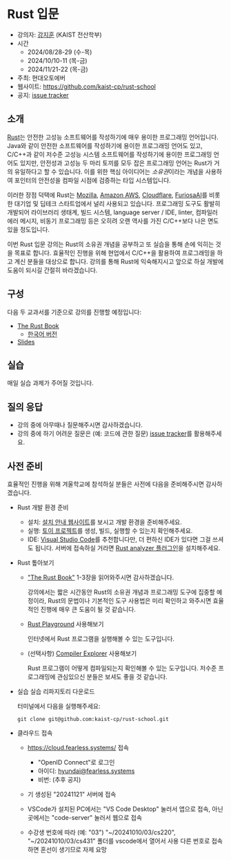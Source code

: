 # Rust 입문


- 강의자: [강지훈](https://cp.kaist.ac.kr/jeehoon.kang) (KAIST 전산학부)
- 시간
  + 2024/08/28-29 (수-목)
  + 2024/10/10-11 (목-금)
  + 2024/11/21-22 (목-금)
- 주최: 현대오토에버
- 웹사이트: <https://github.com/kaist-cp/rust-school>
- 공지: [issue tracker](https://github.com/kaist-cp/rust-school/issues?q=is%3Aissue+is%3Aopen+label%3Aannouncement)


## 소개

[Rust](https://www.rust-lang.org/)는 안전한 고성능 소프트웨어를 작성하기에 매우 용이한 프로그래밍 언어입니다.
Java와 같이 안전한 소프트웨어를 작성하기에 용이한 프로그래밍 언어도 있고, C/C++과 같이 저수준 고성능 시스템 소프트웨어를 작성하기에 용이한 프로그래밍 언어도 있지만,
안전성과 고성능 두 마리 토끼를 모두 잡은 프로그래밍 언어는 Rust가 거의 유일하다고 할 수 있습니다.
이를 위한 핵심 아이디어는 *소유권*이라는 개념을 사용하여 포인터의 안전성을 컴파일 시점에 검증하는 타입 시스템입니다.

이러한 장점 덕택에 Rust는 [Mozilla](https://www.mozilla.org/), [Amazon AWS](https://aws.amazon.com/), [Cloudflare](https://www.cloudflare.com/), [FuriosaAI](https://www.furiosa.ai/)를 비롯한 대기업 및 딥테크 스타트업에서 널리 사용되고 있습니다.
프로그래밍 도구도 활발히 개발되어 라이브러리 생태계, 빌드 시스템, language server / IDE, linter, 컴파일러 에러 메시지, 비동기 프로그래밍 등은 오히려 오랜 역사를 가진 C/C++보다 나은 면도 있을 정도입니다.

이번 Rust 입문 강의는 Rust의 소유권 개념을 공부하고 또 실습을 통해 손에 익히는 것을 목표로 합니다.
효율적인 진행을 위해 현업에서 C/C++을 활용하여 프로그래밍을 하고 계신 분들을 대상으로 합니다.
강의를 통해 Rust에 익숙해지시고 앞으로 하실 개발에 도움이 되시길 간절히 바라겠습니다.


## 구성

다음 두 교과서를 기준으로 강의를 진행할 예정입니다:

- [The Rust Book](https://doc.rust-lang.org/book/)
  + [한국어 버전](https://doc.rust-kr.org/)
- [Slides](https://docs.google.com/presentation/d/1dfpM1Vnfd7m1SVgfdypmofh6o6J3A4_XbWz3GNqHJIY/edit?usp=sharing)


<!-- 일정은 다음과 같습니다: -->

<!-- - **사전 준비: 프로그래밍 기초 개념** -->

<!--   겨울학교가 시작하기 전에 프로그래밍 기초 개념을 자습하고 와주시길 부탁드립니다 (The Rust Book 1-3, 5, 6, 9, 10.1, 10.2). -->
<!--   변수, 함수, if, loop 등 다른 언어에도 널리 쓰이는 개념이니 쉽게 자습하실 수 있으리라 생각합니다. -->
<!--   **겨울학교가 시작하기 전에 아래 "사전 준비" 항목을 이행하시길 부탁드립니다.** -->

<!-- - **2023/02/08 (수): 프로그래밍 기초 개념 복습 및 소유권** -->

<!--   첫째날은 프로그래밍 기초 개념을 복습한 다음 Rust의 핵심 개념인 소유권을 다룹니다. -->
<!--   소유권은 Rust 핵심 개념으로써 컴파일 시점에 성능 오버헤드 없이 포인터의 안전성을 분석하는 기법입니다. -->
<!--   소유권은 앞으로 진행할 강의의 이론적 기반이니 가급적 첫째날부터 참석해주시길 부탁드립니다. -->

<!--   + 13:00-14:15: 프로그래밍 기초 개념 복습 (The Rust Book 1-3, 5, 6, 9, 10.1, 10.2) -->
<!--   + 14:30-15:45: 소유권 개념 및 타입 시스템 (The Rust Book 4, 10.3) -->

<!-- - **2023/02/09 (목): 함수와 스마트 포인터의 소유권 분석** -->

<!--   둘째날은 소유권 개념을 기반으로 함수와 스마트 포인터의 안전성을 분석합니다. -->
<!--   Rust에서 값으로써의 함수와 (closure, anonymous function) 스마트 포인터는 (smart pointer) -->
<!--   (1) C++과 같이 성능 오버헤드가 없거나 매우 작으면서도 (2) Java와 같이 컴파일 시점에 이미 안전성이 보장됩니다. -->
<!--   이를 소유권 개념을 이용해서 분석합니다. -->

<!--   + 13:00-14:15: 함수의 소유권 (The Rust Book 13) -->
<!--   + 14:30-15:45: 스마트 포인터의 소유권 (The Rust Book 15) -->

<!-- - **2023/02/10 (금): 컴파일 시점 소유권 분석 + 실행 시점 소유권 검증** -->

<!--   셋째날은 실행 시점에 소유권을 검증하는 기법을 소개하고 이를 컴파일 시점 소유권 분석 결과와 결합하는 하이브리드 방법론을 다룹니다. -->
<!--   시스템 프로그램의 복잡성으로 인해 실행중에 나타나는 모든 현상을 컴파일 시점에 안전성을 분석해낼 순 없습니다. -->
<!--   이를 보완하기 위한 방안으로써 실행 시점 소유권 검증의 핵심 기법인 interior mutability을 다루고, 스마트 포인터의 안전성을 재검토합니다. -->
<!--   또한 하이브리드 방법론의 예로써 동시성/병렬성 프로그래밍 라이브러리를 검토합니다. -->

<!--   + 13:00-14:15: 실행 시점 소유권 검증 -->
<!--   + 14:30-15:45: 동시성/병렬성 프로그래밍 (The Rust Book 16, [Crossbeam](https://docs.rs/crossbeam/latest/crossbeam/), [Rayon](https://docs.rs/rayon/latest/rayon/)) -->


## 실습

매일 실습 과제가 주어질 것입니다.


## 질의 응답

- 강의 중에 아무때나 질문해주시면 감사하겠습니다.
- 강의 중에 하기 어려운 질문은 (예: 코드에 관한 질문) [issue tracker](https://github.com/kaist-cp/rust-school/issues)를 활용해주세요.


## 사전 준비

효율적인 진행을 위해 겨울학교에 참석하실 분들은 사전에 다음을 준비해주시면 감사하겠습니다.

- Rust 개발 환경 준비

  + 설치: [설치 안내 웹사이트](https://doc.rust-lang.org/book/ch01-01-installation.html)를 보시고 개발 환경을 준비해주세요.
  + 실행: [토이 프로젝트](https://doc.rust-lang.org/book/ch02-00-guessing-game-tutorial.html)를 생성, 빌드, 실행할 수 있는지 확인해주세요.
  + IDE: [Visual Studio Code](https://code.visualstudio.com/)를 추천합니다만, 더 편하신 IDE가 있다면 그걸 쓰셔도 됩니다.
    서버에 접속하실 거라면 [Rust analyzer 플러그인](https://marketplace.visualstudio.com/items?itemName=rust-lang.rust-analyzer)을 설치해주세요.

- Rust 톺아보기

  + ["The Rust Book"](https://doc.rust-lang.org/book/) 1-3장을 읽어와주시면 감사하겠습니다.

    강의에서는 짧은 시간동안 Rust의 소유권 개념과 프로그래밍 도구에 집중할 예정이라,
    Rust의 문법이나 기본적인 도구 사용법은 미리 확인하고 와주시면 효율적인 진행에 매우 큰 도움이 될 것 같습니다.

  + [Rust Playground](https://play.rust-lang.org/) 사용해보기

    인터넷에서 Rust 프로그램을 실행해볼 수 있는 도구입니다.

  + (선택사항) [Compiler Explorer](https://rust.godbolt.org/) 사용해보기

    Rust 프로그램이 어떻게 컴파일되는지 확인해볼 수 있는 도구입니다. 저수준 프로그래밍에 관심있으신 분들은 보셔도 좋을 것 같습니다.

- 실습 실습 리파지토리 다운로드
  
  터미널에서 다음을 실행해주세요:

  ```
  git clone git@github.com:kaist-cp/rust-school.git
  ```

<!-- - 사전 숙제 -->

<!--   아래 문제를 해결하고 [채점 서버](https://gg.kaist.ac.kr/course/22/)를 통해 제출해주세요. -->

<!--   + <https://github.com/kaist-cp/cs220/blob/main/src/assignments/assignment02.rs> -->
<!--   + <https://github.com/kaist-cp/cs220/blob/main/src/assignments/assignment03.rs> -->
<!--   + <https://github.com/kaist-cp/cs220/blob/main/src/assignments/assignment06.rs> -->

- 클라우드 접속

  + https://cloud.fearless.systems/ 접속
    * "OpenID Connect"로 로그인
    * 아이디: hyundai@fearless.systems
    * 비번: (추후 공지)

  + 기 생성된 "20241121" 서버에 접속

  + VSCode가 설치된 PC에서는 "VS Code Desktop" 눌러서 앱으로 접속,
    아닌 곳에서는 "code-server" 눌러서 웹으로 접속

  + 수강생 번호에 따라 (예: "03") "\~/20241010/03/cs220", "\~/20241010/03/cs431" 폴더를 vscode에서 열어서 사용
    다른 번호로 접속하면 혼선이 생기므로 자제 요망
